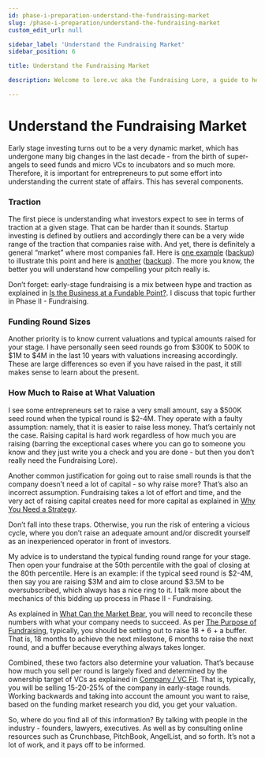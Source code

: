 ```yaml
---
id: phase-i-preparation-understand-the-fundraising-market
slug: /phase-i-preparation/understand-the-fundraising-market
custom_edit_url: null

sidebar_label: 'Understand the Fundraising Market'
sidebar_position: 6

title: Understand the Fundraising Market

description: Welcome to lore.vc aka the Fundraising Lore, a guide to help founder CEOs successfully raise early-stage VC financing from Silicon Valley investors

---
```


# Understand the Fundraising Market

Early stage investing turns out to be a very dynamic market, which has undergone many big changes in the last decade - from the birth of super-angels to seed funds and micro VCs to incubators and so much more. Therefore, it is important for entrepreneurs to put some effort into understanding the current state of affairs. This has several components. 

### Traction

The first piece is understanding what investors expect to see in terms of traction at a given stage. That can be harder than it sounds. Startup investing is defined by outliers and accordingly there can be a very wide range of the traction that companies raise with. And yet, there is definitely a general “market” where most companies fall. Here is [one example](https://bettereveryday.vc/how-much-traction-do-you-really-need-to-raise-a-seed-or-series-a-round-5fb0cf532201) ([backup](https://www.dropbox.com/s/xgo0ky3vitnpqlr/How%20Much%20Traction%20Do%20You%20Really%20Need%20to%20Raise%20a%20Seed%20or%20Series%20A%20Round_%20_%20by%20rob%20go%20_%20Better%20Everyday.pdf?dl=0)) to illustrate this point and here is [another](https://blog.initialized.com/2021/06/the-metrics-you-need-to-raise-a-series-a/) ([backup](https://www.dropbox.com/s/n2x4xib6kwgh5yq/The%20Metrics%20You%20Need%20To%20Raise%20a%20Series%20A%20%E2%80%93%20View%20from%20Initialized.pdf?dl=0)). The more you know, the better you will understand how compelling your pitch really is.

Don’t forget: early-stage fundraising is a mix between hype and traction as explained in [Is the Business at a Fundable Point?](/deciding-to-fundraise/tactical-considerations/is-the-business-at-a-fundable-point). I discuss that topic further in Phase II - Fundraising.


### Funding Round Sizes

Another priority is to know current valuations and typical amounts raised for your stage. I have personally seen seed rounds go from $300K to 500K to $1M to $4M in the last 10 years with valuations increasing accordingly. These are large differences so even if you have raised in the past, it still makes sense to learn about the present. 

### How Much to Raise at What Valuation

I see some entrepreneurs set to raise a very small amount, say a $500K seed round when the typical round is $2-4M. They operate with a faulty assumption: namely, that it is easier to raise less money. That’s certainly not the case. Raising capital is hard work regardless of how much you are raising (barring the exceptional cases where you can go to someone you know and they just write you a check and you are done - but then you don’t really need the Fundraising Lore). 

Another common justification for going out to raise small rounds is that the company doesn’t need a lot of capital - so why raise more? That’s also an incorrect assumption. Fundraising takes a lot of effort and time, and the very act of raising capital creates need for more capital as explained in [Why You Need a Strategy](/deciding-to-fundraise/why-you-need-a-strategy). 

Don’t fall into these traps. Otherwise, you run the risk of entering a vicious cycle, where you don’t raise an adequate amount and/or discredit yourself as an inexperienced operator in front of investors.

My advice is to understand the typical funding round range for your stage. Then open your fundraise at the 50th percentile with the goal of closing at the 80th percentile. Here is an example: if the typical seed round is $2-4M, then say you are raising $3M and aim to close around $3.5M to be oversubscribed, which always has a nice ring to it. I talk more about the mechanics of this bidding up process in Phase II - Fundraising.

As explained in [What Can the Market Bear](/deciding-to-fundraise/tactical-considerations/what-can-the-market-bear), you will need to reconcile these numbers with what your company needs to succeed. As per [The Purpose of Fundraising](/deciding-to-fundraise/the-purpose-of-fundraising), typically, you should be setting out to raise 18 + 6 + a buffer. That is, 18 months to achieve the next milestone, 6 months to raise the next round, and a buffer because everything always takes longer. 

Combined, these two factors also determine your valuation. That’s because how much you sell per round is largely fixed and determined by the ownership target of VCs as explained in [Company / VC Fit](/deciding-to-fundraise/company-vc-fit). That is, typically, you will be selling 15-20-25% of the company in early-stage rounds. Working backwards and taking into account the amount you want to raise, based on the funding market research you did, you get your valuation.

So, where do you find all of this information? By talking with people in the industry - founders, lawyers, executives. As well as by consulting online resources such as Crunchbase, PitchBook, AngelList, and so forth. It’s not a lot of work, and it pays off to be informed.

